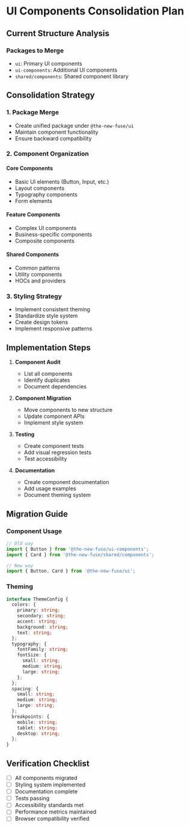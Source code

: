 # UI Components Consolidation Plan

## Current Structure Analysis

### Packages to Merge
- `ui`: Primary UI components
- `ui-components`: Additional UI components
- `shared/components`: Shared component library

## Consolidation Strategy

### 1. Package Merge
- Create unified package under `@the-new-fuse/ui`
- Maintain component functionality
- Ensure backward compatibility

### 2. Component Organization

#### Core Components
- Basic UI elements (Button, Input, etc.)
- Layout components
- Typography components
- Form elements

#### Feature Components
- Complex UI components
- Business-specific components
- Composite components

#### Shared Components
- Common patterns
- Utility components
- HOCs and providers

### 3. Styling Strategy
- Implement consistent theming
- Standardize style system
- Create design tokens
- Implement responsive patterns

## Implementation Steps

1. **Component Audit**
   - List all components
   - Identify duplicates
   - Document dependencies

2. **Component Migration**
   - Move components to new structure
   - Update component APIs
   - Implement style system

3. **Testing**
   - Create component tests
   - Add visual regression tests
   - Test accessibility

4. **Documentation**
   - Create component documentation
   - Add usage examples
   - Document theming system

## Migration Guide

### Component Usage
```typescript
// Old way
import { Button } from '@the-new-fuse/ui-components';
import { Card } from '@the-new-fuse/shared/components';

// New way
import { Button, Card } from '@the-new-fuse/ui';
```

### Theming
```typescript
interface ThemeConfig {
  colors: {
    primary: string;
    secondary: string;
    accent: string;
    background: string;
    text: string;
  };
  typography: {
    fontFamily: string;
    fontSize: {
      small: string;
      medium: string;
      large: string;
    };
  };
  spacing: {
    small: string;
    medium: string;
    large: string;
  };
  breakpoints: {
    mobile: string;
    tablet: string;
    desktop: string;
  };
}
```

## Verification Checklist

- [ ] All components migrated
- [ ] Styling system implemented
- [ ] Documentation complete
- [ ] Tests passing
- [ ] Accessibility standards met
- [ ] Performance metrics maintained
- [ ] Browser compatibility verified
